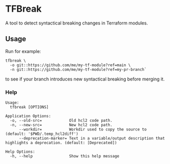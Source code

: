 # TFBreak

A tool to detect syntactical breaking changes in Terraform modules.


## Usage

Run for example:
```
tfbreak \
  -o git::https://github.com/me/my-tf-module?ref=main \
  -n git::https://github.com/me/my-tf-module?ref=my-pr-branch`
```
to see if your branch introduces new syntactical breaking before merging it.

### Help
```
Usage:
  tfbreak [OPTIONS]

Application Options:
  -o, --old-src=            Old hcl2 code path.
  -n, --new-src=            New hcl2 code path.
      --workdir=            Workdir used to copy the source to (default: '$PWD/.temp_hcl2diff')
      --deprecation-marker= Text in a variable/output description that highlights a deprecation. (default: [Deprecated])

Help Options:
  -h, --help                Show this help message
```
